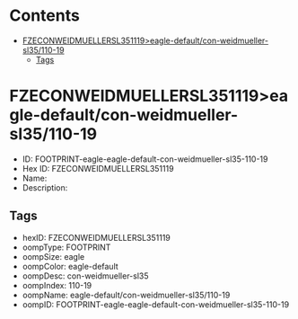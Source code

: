 



Contents
========

* [FZECONWEIDMUELLERSL351119>eagle-default/con-weidmueller-sl35/110-19](#fzeconweidmuellersl351119eagle-defaultcon-weidmueller-sl35110-19)
	* [Tags](#tags)

# FZECONWEIDMUELLERSL351119>eagle-default/con-weidmueller-sl35/110-19

- ID: FOOTPRINT-eagle-eagle-default-con-weidmueller-sl35-110-19
- Hex ID: FZECONWEIDMUELLERSL351119
- Name: 
- Description: 

## Tags

- hexID: FZECONWEIDMUELLERSL351119
- oompType: FOOTPRINT
- oompSize: eagle
- oompColor: eagle-default
- oompDesc: con-weidmueller-sl35
- oompIndex: 110-19
- oompName: eagle-default/con-weidmueller-sl35/110-19
- oompID: FOOTPRINT-eagle-eagle-default-con-weidmueller-sl35-110-19
